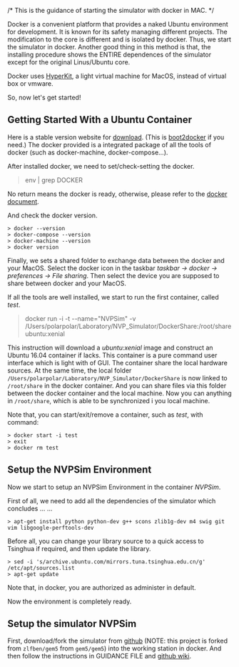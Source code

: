 /* This is the guidance of starting the simulator with docker in MAC. */Docker is a convenient platform that provides a naked Ubuntu environment for development. It is known for its safety managing different projects. The modification to the core is different and is isolated by docker. Thus, we start the simulator in docker. Another good thing in this method is that, the installing procedure shows the ENTIRE dependences of the simulator except for the original Linus/Ubuntu core. Docker uses [HyperKit](https://github.com/moby/hyperkit), a light virtual machine for MacOS, instead of virtual box or vmware. So, now let's get started!##	Getting Started With a Ubuntu ContainerHere is a stable version website for [download](https://docs.docker.com/docker-for-mac/install/#download-docker-for-mac). (This is [boot2docker](https://github.com/boot2docker/osx-installer/releasess) if you need.) The docker provided is a integrated package of all the tools of docker (such as docker-machine, docker-compose...). After installed docker, we need to set/check-setting the docker.> env | grep DOCKERNo return means the docker is ready, otherwise, please refer to the [docker document](https://docs.docker.com/docker-for-mac/docker-toolbox/#the-docker-for-mac-environment). And check the docker version.> 	> docker --version	> docker-compose --version	> docker-machine --version	> docker versionFinally, we sets a shared folder to exchange data between the docker and your MacOS.  Select the docker icon in the taskbar *taskbar -> docker -> preferences -> File sharing*. Then select the device you are supposed to share between docker and your MacOS.If all the tools are well installed, we start to run the first container, called *test*.>docker run -i -t --name="NVPSim" -v /Users/polarpolar/Laboratory/NVP_Simulator/DockerShare:/root/share ubuntu:xenialThis instruction will download a *ubuntu:xenial* image and construct an Ubuntu 16.04 container if lacks. This container is a pure command user interface which is light with of GUI. The container share the local hardware sources. At the same time, the local folder `/Users/polarpolar/Laboratory/NVP_Simulator/DockerShare` is now linked to `/root/share` in the docker container. And you can share files via this folder between the docker container and the local machine. Now you can anything in `/root/share`, which is able to be synchronized i you local machine.Note that, you can start/exit/remove a container, such as *test*, with command: > 	> docker start -i test	> exit	> docker rm test##	Setup the NVPSim EnvironmentNow we start to setup an NVPSim Environment in the container *NVPSim*. First of all, we need to add all the dependencies of the simulator which concludes ... ...	> apt-get install python python-dev g++ scons zlib1g-dev m4 swig git vim libgoogle-perftools-devBefore all, you can change your library source to a quick access to Tsinghua if required, and then update the library.>	> sed -i 's/archive.ubuntu.com/mirrors.tuna.tsinghua.edu.cn/g' /etc/apt/sources.list 	> apt-get updateNote that, in docker, you are authorized as administer in default. Now the environment is completely ready.##	Setup the simulator NVPSimFirst, download/fork the simulator from [github](https://github.com/polarpolar/gem5) (NOTE: this project is forked from `zlfben/gem5` from `gem5/gem5`) into the working station in docker. And then follow the instructions in GUIDANCE FILE and [github wiki](https://github.com/zlfben/gem5/wiki).>